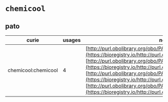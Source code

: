 # `chemicool`
## pato
| curie               |   usages | nodes                                                                                                                                                                                                                                                                                                                                                                                                                                                                      |
|---------------------|----------|----------------------------------------------------------------------------------------------------------------------------------------------------------------------------------------------------------------------------------------------------------------------------------------------------------------------------------------------------------------------------------------------------------------------------------------------------------------------------|
| chemicool:chemicool |        4 | [http://purl.obolibrary.org/obo/PATO:0001427](https://bioregistry.io/http://purl.obolibrary.org/obo/PATO:0001427), [http://purl.obolibrary.org/obo/PATO:0001428](https://bioregistry.io/http://purl.obolibrary.org/obo/PATO:0001428), [http://purl.obolibrary.org/obo/PATO:0001429](https://bioregistry.io/http://purl.obolibrary.org/obo/PATO:0001429), [http://purl.obolibrary.org/obo/PATO:0001430](https://bioregistry.io/http://purl.obolibrary.org/obo/PATO:0001430) |
